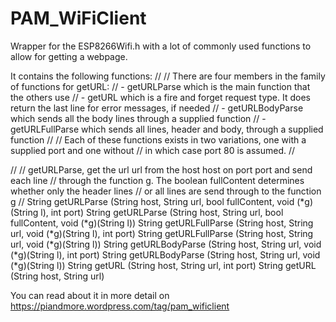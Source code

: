 # PAM_WiFiClient

Wrapper for the ESP8266Wifi.h with a lot of commonly used functions to allow for getting a webpage.

It contains the following functions:
//
// There are four members in the family of functions for getURL:
// - getURLParse which is the main function that the others use
// - getURL which is a fire and forget request type. It does return the last line for error messages, if needed
// - getURLBodyParse which sends all the body lines through a supplied function
// - getURLFullParse which sends all lines, header and body, through a supplied function
//
// Each of these functions exists in two variations, one with a supplied port and one without
// in which case port 80 is assumed.
//

//
// getURLParse, get the url url from the host host on port port and send each line 
// through the function g. The boolean fullContent determines whether only the header lines
// or all lines are send through to the function g
//
String getURLParse (String host, String url, bool fullContent, void (*g)(String l), int port)
String getURLParse (String host, String url, bool fullContent, void (*g)(String l))
String getURLFullParse (String host, String url, void (*g)(String l), int port)
String getURLFullParse (String host, String url, void (*g)(String l))
String getURLBodyParse (String host, String url, void (*g)(String l), int port)
String getURLBodyParse (String host, String url, void (*g)(String l))
String getURL (String host, String url, int port)
String getURL (String host, String url)

You can read about it in more detail on https://piandmore.wordpress.com/tag/pam_wificlient
